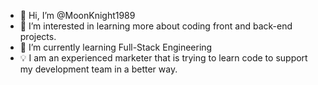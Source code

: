 - 👋 Hi, I’m @MoonKnight1989
- 👀 I’m interested in learning more about coding front and back-end projects. 
- 🌱 I’m currently learning Full-Stack Engineering
- 💡 I am an experienced marketer that is trying to learn code to support my development team in a better way. 


<!---
MoonKnight1989/MoonKnight1989 is a ✨ special ✨ repository because its `README.md` (this file) appears on your GitHub profile.
You can click the Preview link to take a look at your changes.
--->
